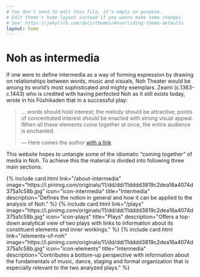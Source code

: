 ```yaml
---
# You don't need to edit this file, it's empty on purpose.
# Edit theme's home layout instead if you wanna make some changes
# See: https://jekyllrb.com/docs/themes/#overriding-theme-defaults
layout: home
---
```


<div class="home__image" style="background-image: url('/assets/images/tatsu-side.jpg');"></div>

<div class="home__content">
  <div class="wrapper">
    <h1>Noh as intermedia</h1>
    <p>If one were to define intermedia as a way of forming expression by drawing on relationships between words, music and visuals, Noh Theater would be among its world’s most sophisticated and mighty exemplars. Zeami (c.1363-c.1443) who is credited with having perfected Noh as it still exists today, wrote in his Fûshikaden that in a successful play:</p> 
    <blockquote>
      <p class="blockquote__paragraph">… words should hold interest; the melody should be attractive; points of concentrated interest should be enacted with strong visual appeal. When all these elements come together at once, the entire audience is enchanted.</p> 
      <footer>— Here comes the author <a href="https://google.com">with a link</a></footer>
    </blockquote>
    <p>This website hopes to untangle some of the idiomatic “coming together” of media in Noh.  To achieve this the material is divided into following three main sections:</p>
    <div class="cards-container">
      {% include card.html
          link="/about-intermedia"
          image="https://i.pinimg.com/originals/11/dd/dd/11dddd3819c2dea16a4074d375a1c58b.jpg"
          icon="icon-intermedia"
          title="Intermedia"
          description="Defines the notion in general and how it can be applied to the analysis of Noh."
      %}
      {% include card.html
          link="/plays"
          image="https://i.pinimg.com/originals/11/dd/dd/11dddd3819c2dea16a4074d375a1c58b.jpg"
          icon="icon-plays"
          title="Plays"
          description="Offers a top-down analytical view of two plays with links to information about its constituent elements and inner workings."
      %}
      {% include card.html
          link="/elements-of-noh"
          image="https://i.pinimg.com/originals/11/dd/dd/11dddd3819c2dea16a4074d375a1c58b.jpg"
          icon="icon-elements"
          title="Intermedia"
          description="Contributes a bottom-up perspective with information about the fundamentals of music, dance, staging and formal organization that is especially relevant to the two analyzed plays."
      %}
    </div>
  </div>
</div>




